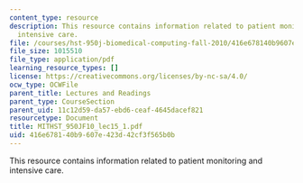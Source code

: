 ```yaml
---
content_type: resource
description: This resource contains information related to patient monitoring and
  intensive care.
file: /courses/hst-950j-biomedical-computing-fall-2010/416e678140b9607e423d42cf3f565b0b_MITHST_950JF10_lec15_1.pdf
file_size: 1015510
file_type: application/pdf
learning_resource_types: []
license: https://creativecommons.org/licenses/by-nc-sa/4.0/
ocw_type: OCWFile
parent_title: Lectures and Readings
parent_type: CourseSection
parent_uid: 11c12d59-da57-ebd6-ceaf-4645dacef821
resourcetype: Document
title: MITHST_950JF10_lec15_1.pdf
uid: 416e6781-40b9-607e-423d-42cf3f565b0b
---
```

This resource contains information related to patient monitoring and intensive care.